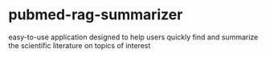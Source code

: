 # pubmed-rag-summarizer
easy-to-use application designed to help users quickly find and summarize the scientific literature on topics of interest
